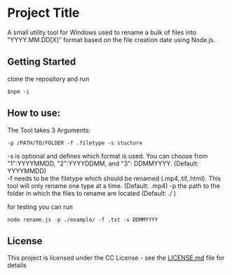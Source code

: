 # Project Title

A small utility tool for Windows used to rename a bulk of files into "YYYY.MM.DD[X]" format based on the file creation date using Node.js. 

## Getting Started

clone the repository and run 

```
$npm -i
```


## How to use:

The Tool takes 3 Arguments: 

```
-p /PATH/TO/FOLDER -f .filetype -s stucture
```
-s is optional and defines which format is used. You can choose from "1":YYYYMMDD, "2":YYYYDDMM, and "3": DDMMYYYY. (Default: YYYYMMDD)  
-f needs to be the filetype which should be renamed (.mp4,.tif,.html). This tool will only rename one type at a time. (Default: .mp4) 
-p the path to the folder in which the files to rename are located  (Default: ./ )
  
for testing you can run    

```
node rename.js -p ./example/ -f .txt -s DDMMYYYY
```

## License

This project is licensed under the CC License - see the [LICENSE.md](LICENSE.md) file for details


